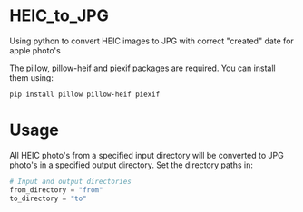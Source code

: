 # HEIC_to_JPG
 Using python to convert HEIC images to JPG with correct "created" date for apple photo's

The pillow, pillow-heif and piexif packages are required.
You can install them using:

```
pip install pillow pillow-heif piexif
```

# Usage
All HEIC photo's from a specified input directory will be converted to JPG photo's in a specified output directory. Set the directory paths in:

```python
# Input and output directories
from_directory = "from"
to_directory = "to"
```